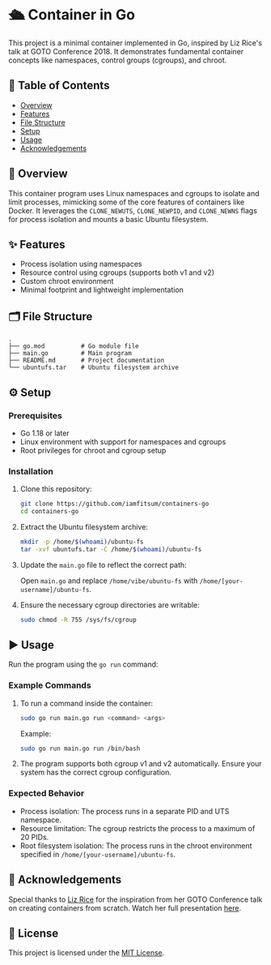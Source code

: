 # 🛳️ Container in Go

This project is a minimal container implemented in Go, inspired by Liz Rice's talk at GOTO Conference 2018. It demonstrates fundamental container concepts like namespaces, control groups (cgroups), and chroot.

## 📜 Table of Contents

- [Overview](#-overview)
- [Features](#-features)
- [File Structure](#-file-structure)
- [Setup](#%EF%B8%8F-setup)
- [Usage](#%EF%B8%8F-usage)
- [Acknowledgements](#-acknowledgements)

## 📖 Overview

This container program uses Linux namespaces and cgroups to isolate and limit processes, mimicking some of the core features of containers like Docker. It leverages the `CLONE_NEWUTS`, `CLONE_NEWPID`, and `CLONE_NEWNS` flags for process isolation and mounts a basic Ubuntu filesystem.

## ✨ Features

- Process isolation using namespaces
- Resource control using cgroups (supports both v1 and v2)
- Custom chroot environment
- Minimal footprint and lightweight implementation

## 🗂 File Structure

```plaintext
.
├── go.mod          # Go module file
├── main.go         # Main program
├── README.md       # Project documentation
└── ubuntufs.tar    # Ubuntu filesystem archive
```

## ⚙️ Setup

### Prerequisites

- Go 1.18 or later
- Linux environment with support for namespaces and cgroups
- Root privileges for chroot and cgroup setup

### Installation

1. Clone this repository:

   ```bash
   git clone https://github.com/iamfitsum/containers-go
   cd containers-go
   ```

2. Extract the Ubuntu filesystem archive:

   ```bash
   mkdir -p /home/$(whoami)/ubuntu-fs
   tar -xvf ubuntufs.tar -C /home/$(whoami)/ubuntu-fs
   ```

3. Update the `main.go` file to reflect the correct path:

   Open `main.go` and replace `/home/vibe/ubuntu-fs` with `/home/[your-username]/ubuntu-fs`.

4. Ensure the necessary cgroup directories are writable:

   ```bash
   sudo chmod -R 755 /sys/fs/cgroup
   ```

## ▶️ Usage

Run the program using the `go run` command:

### Example Commands

1. To run a command inside the container:

   ```bash
   sudo go run main.go run <command> <args>
   ```

   Example:

   ```bash
   sudo go run main.go run /bin/bash
   ```

2. The program supports both cgroup v1 and v2 automatically. Ensure your system has the correct cgroup configuration.

### Expected Behavior

- Process isolation: The process runs in a separate PID and UTS namespace.
- Resource limitation: The cgroup restricts the process to a maximum of 20 PIDs.
- Root filesystem isolation: The process runs in the chroot environment specified in `/home/[your-username]/ubuntu-fs`.

## 🙏 Acknowledgements

Special thanks to [Liz Rice](https://github.com/lizrice) for the inspiration from her GOTO Conference talk on creating containers from scratch. Watch her full presentation [here](https://www.youtube.com/watch?v=8fi7uSYlOdc).

## 📜 License

This project is licensed under the [MIT License](LICENSE).
